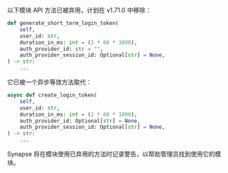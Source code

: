 ﻿以下模块 API 方法已被弃用，计划在 v1.71.0 中移除：

```python
def generate_short_term_login_token(
    self,
    user_id: str,
    duration_in_ms: int = (2 * 60 * 1000),
    auth_provider_id: str = "",
    auth_provider_session_id: Optional[str] = None,
) -> str:
    ...
```

它已被一个异步等效方法取代：

```python
async def create_login_token(
    self,
    user_id: str,
    duration_in_ms: int = (2 * 60 * 1000),
    auth_provider_id: Optional[str] = None,
    auth_provider_session_id: Optional[str] = None,
) -> str:
    ...
```

Synapse 将在模块使用已弃用的方法时记录警告，以帮助管理员找到使用它的模块。